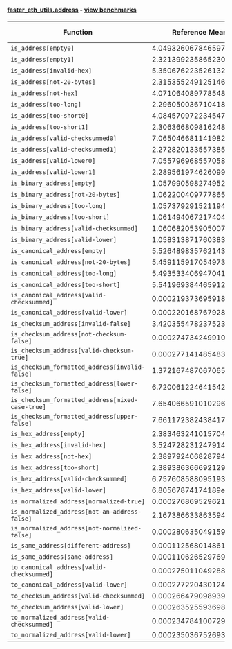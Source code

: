 #### [faster_eth_utils.address](https://github.com/BobTheBuidler/faster-eth-utils/blob/project-urls/faster_eth_utils/address.py) - [view benchmarks](https://github.com/BobTheBuidler/faster-eth-utils/blob/project-urls/benchmarks/test_address_benchmarks.py)

| Function | Reference Mean | Faster Mean | % Change | Speedup (%) | x Faster | Faster |
|----------|---------------|-------------|----------|-------------|----------|--------|
| `is_address[empty0]` | 4.0493260678465975e-05 | 2.8913003857878114e-05 | 28.60% | 40.05% | 1.40x | ✅ |
| `is_address[empty1]` | 2.3213992358652306e-05 | 7.975624187789404e-06 | 65.64% | 191.06% | 2.91x | ✅ |
| `is_address[invalid-hex]` | 5.350676223526132e-05 | 4.180675662186966e-05 | 21.87% | 27.99% | 1.28x | ✅ |
| `is_address[not-20-bytes]` | 2.3153552491251466e-05 | 7.998619878149103e-06 | 65.45% | 189.47% | 2.89x | ✅ |
| `is_address[not-hex]` | 4.0710640897785487e-05 | 2.929499699161127e-05 | 28.04% | 38.97% | 1.39x | ✅ |
| `is_address[too-long]` | 2.296050036710418e-05 | 8.128354513976756e-06 | 64.60% | 182.47% | 2.82x | ✅ |
| `is_address[too-short0]` | 4.0845709722345475e-05 | 2.9156950263228958e-05 | 28.62% | 40.09% | 1.40x | ✅ |
| `is_address[too-short1]` | 2.3063668098162486e-05 | 8.139810584079768e-06 | 64.71% | 183.34% | 2.83x | ✅ |
| `is_address[valid-checksummed0]` | 7.065046681141982e-05 | 5.993578942789365e-05 | 15.17% | 17.88% | 1.18x | ✅ |
| `is_address[valid-checksummed1]` | 2.272820133557385e-05 | 8.236189457921323e-06 | 63.76% | 175.96% | 2.76x | ✅ |
| `is_address[valid-lower0]` | 7.055796968557058e-05 | 6.248556848199288e-05 | 11.44% | 12.92% | 1.13x | ✅ |
| `is_address[valid-lower1]` | 2.289561974626099e-05 | 7.998140317913937e-06 | 65.07% | 186.26% | 2.86x | ✅ |
| `is_binary_address[empty]` | 1.0579905982749522e-05 | 7.380477258893036e-06 | 30.24% | 43.35% | 1.43x | ✅ |
| `is_binary_address[not-20-bytes]` | 1.0622004097778658e-05 | 7.402070889781841e-06 | 30.31% | 43.50% | 1.44x | ✅ |
| `is_binary_address[too-long]` | 1.0573792915211942e-05 | 7.548785065904168e-06 | 28.61% | 40.07% | 1.40x | ✅ |
| `is_binary_address[too-short]` | 1.0614940672174049e-05 | 7.469386452954705e-06 | 29.63% | 42.11% | 1.42x | ✅ |
| `is_binary_address[valid-checksummed]` | 1.0606820539050073e-05 | 7.499987075268561e-06 | 29.29% | 41.42% | 1.41x | ✅ |
| `is_binary_address[valid-lower]` | 1.0583138717603839e-05 | 7.577241352450101e-06 | 28.40% | 39.67% | 1.40x | ✅ |
| `is_canonical_address[empty]` | 5.526489835762143e-06 | 4.055999466831193e-06 | 26.61% | 36.25% | 1.36x | ✅ |
| `is_canonical_address[not-20-bytes]` | 5.459115917054973e-06 | 4.078136056521446e-06 | 25.30% | 33.86% | 1.34x | ✅ |
| `is_canonical_address[too-long]` | 5.4935334069470416e-06 | 4.017503366548048e-06 | 26.87% | 36.74% | 1.37x | ✅ |
| `is_canonical_address[too-short]` | 5.541969384465912e-06 | 3.975153000864261e-06 | 28.27% | 39.42% | 1.39x | ✅ |
| `is_canonical_address[valid-checksummed]` | 0.00021937369591860793 | 7.140266283511057e-05 | 67.45% | 207.23% | 3.07x | ✅ |
| `is_canonical_address[valid-lower]` | 0.00022016876792860292 | 7.186858406286037e-05 | 67.36% | 206.35% | 3.06x | ✅ |
| `is_checksum_address[invalid-false]` | 3.4203554782375237e-06 | 1.98432433605971e-06 | 41.98% | 72.37% | 1.72x | ✅ |
| `is_checksum_address[not-checksum-false]` | 0.0002747342499106858 | 8.840255688258408e-05 | 67.82% | 210.78% | 3.11x | ✅ |
| `is_checksum_address[valid-checksum-true]` | 0.00027714148548309113 | 8.80786017656664e-05 | 68.22% | 214.65% | 3.15x | ✅ |
| `is_checksum_formatted_address[invalid-false]` | 1.3721674870670655e-05 | 8.473209603681156e-06 | 38.25% | 61.94% | 1.62x | ✅ |
| `is_checksum_formatted_address[lower-false]` | 6.720061224641542e-05 | 4.723775220251585e-05 | 29.71% | 42.26% | 1.42x | ✅ |
| `is_checksum_formatted_address[mixed-case-true]` | 7.654066591010296e-05 | 5.679888239654178e-05 | 25.79% | 34.76% | 1.35x | ✅ |
| `is_checksum_formatted_address[upper-false]` | 7.661172382438417e-05 | 5.828657031360742e-05 | 23.92% | 31.44% | 1.31x | ✅ |
| `is_hex_address[empty]` | 2.3834632410157044e-05 | 1.7010156514066916e-05 | 28.63% | 40.12% | 1.40x | ✅ |
| `is_hex_address[invalid-hex]` | 3.524728231247914e-05 | 2.744360497738354e-05 | 22.14% | 28.44% | 1.28x | ✅ |
| `is_hex_address[not-hex]` | 2.3897924068287948e-05 | 1.7182957597130042e-05 | 28.10% | 39.08% | 1.39x | ✅ |
| `is_hex_address[too-short]` | 2.389386366692129e-05 | 1.715517137178861e-05 | 28.20% | 39.28% | 1.39x | ✅ |
| `is_hex_address[valid-checksummed]` | 6.757608588095193e-05 | 6.223498357353273e-05 | 7.90% | 8.58% | 1.09x | ✅ |
| `is_hex_address[valid-lower]` | 6.80567874174189e-05 | 6.158757957166821e-05 | 9.51% | 10.50% | 1.11x | ✅ |
| `is_normalized_address[normalized-true]` | 0.00027686952962127333 | 0.00010239389368949645 | 63.02% | 170.40% | 2.70x | ✅ |
| `is_normalized_address[not-an-address-false]` | 2.1673866338635942e-05 | 1.4882749060817099e-05 | 31.33% | 45.63% | 1.46x | ✅ |
| `is_normalized_address[not-normalized-false]` | 0.00028063504915966126 | 0.0001035892872791215 | 63.09% | 170.91% | 2.71x | ✅ |
| `is_same_address[different-address]` | 0.00011256801486157803 | 4.146837836040718e-05 | 63.16% | 171.46% | 2.71x | ✅ |
| `is_same_address[same-address]` | 0.00011062652976922288 | 4.098170581878614e-05 | 62.95% | 169.94% | 2.70x | ✅ |
| `to_canonical_address[valid-checksummed]` | 0.00027501104928858875 | 7.562173651640024e-05 | 72.50% | 263.67% | 3.64x | ✅ |
| `to_canonical_address[valid-lower]` | 0.0002772204301242511 | 7.676134730061865e-05 | 72.31% | 261.15% | 3.61x | ✅ |
| `to_checksum_address[valid-checksummed]` | 0.0002664790989397303 | 7.766178804780724e-05 | 70.86% | 243.13% | 3.43x | ✅ |
| `to_checksum_address[valid-lower]` | 0.0002635255936981283 | 7.760263280916249e-05 | 70.55% | 239.58% | 3.40x | ✅ |
| `to_normalized_address[valid-checksummed]` | 0.00023478410072924345 | 6.696066979198951e-05 | 71.48% | 250.63% | 3.51x | ✅ |
| `to_normalized_address[valid-lower]` | 0.00023503675269345234 | 6.773676078201836e-05 | 71.18% | 246.99% | 3.47x | ✅ |
